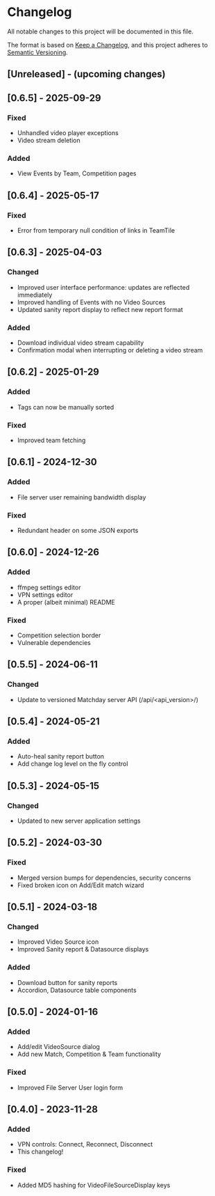 # Changelog

All notable changes to this project will be documented in this file.

The format is based on [Keep a Changelog](https://keepachangelog.com/en/1.0.0/),
and this project adheres to [Semantic Versioning](https://semver.org/spec/v2.0.0.html).

## [Unreleased] - (upcoming changes)

## [0.6.5] - 2025-09-29

### Fixed

- Unhandled video player exceptions
- Video stream deletion

### Added

- View Events by Team, Competition pages

## [0.6.4] - 2025-05-17

### Fixed

- Error from temporary null condition of links in TeamTile

## [0.6.3] - 2025-04-03

### Changed

- Improved user interface performance: updates are reflected immediately
- Improved handling of Events with no Video Sources
- Updated sanity report display to reflect new report format

### Added

- Download individual video stream capability
- Confirmation modal when interrupting or deleting a video stream

## [0.6.2] - 2025-01-29

### Added

- Tags can now be manually sorted

### Fixed

- Improved team fetching

## [0.6.1] - 2024-12-30

### Added

- File server user remaining bandwidth display

### Fixed

- Redundant header on some JSON exports

## [0.6.0] - 2024-12-26

### Added

- ffmpeg settings editor
- VPN settings editor
- A proper (albeit minimal) README

### Fixed

- Competition selection border
- Vulnerable dependencies

## [0.5.5] - 2024-06-11

### Changed

- Update to versioned Matchday server API (/api/<api_version>/)

## [0.5.4] - 2024-05-21

### Added

- Auto-heal sanity report button
- Add change log level on the fly control

## [0.5.3] - 2024-05-15

### Changed

- Updated to new server application settings

## [0.5.2] - 2024-03-30

### Fixed

- Merged version bumps for dependencies, security concerns
- Fixed broken icon on Add/Edit match wizard

## [0.5.1] - 2024-03-18

### Changed

- Improved Video Source icon
- Improved Sanity report & Datasource displays

### Added

- Download button for sanity reports
- Accordion, Datasource table components

## [0.5.0] - 2024-01-16

### Added

- Add/edit VideoSource dialog
- Add new Match, Competition & Team functionality

### Fixed

- Improved File Server User login form

## [0.4.0] - 2023-11-28

### Added

- VPN controls: Connect, Reconnect, Disconnect
- This changelog!

### Fixed

- Added MD5 hashing for VideoFileSourceDisplay keys